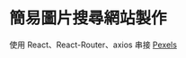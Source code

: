 # 簡易圖片搜尋網站製作

使用 React、React-Router、axios 串接 [Pexels](https://www.pexels.com/zh-tw/api/documentation/)
